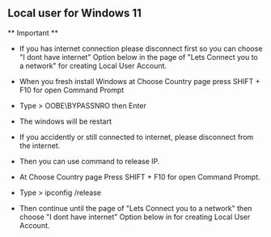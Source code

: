 ## Local user for Windows 11

** Important **
- If you has internet connection please disconnect first so you can choose "I dont have internet" Option below in the page of "Lets Connect you to a network" for creating Local User Account.

- When you fresh install Windows at Choose Country page press SHIFT + F10 for open Command Prompt
- Type > OOBE\BYPASSNRO then Enter
- The windows will be restart

- If you accidently or still connected to internet, please disconnect from the internet.
- Then you can use command to release IP.
- At Choose Country page Press SHIFT + F10 for open Command Prompt.
- Type > ipconfig /release
- Then continue until the page of "Lets Connect you to a network" then choose "I dont have internet" Option below in  for creating Local User Account.

